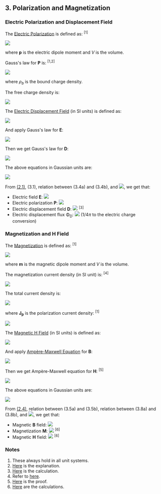 ## 3. Polarization and Magnetization

### Electric Polarization and Displacement Field

The [Electric Polarization](https://en.wikipedia.org/wiki/Polarization_density) is defined as: <sup>[1]</sup>

<img src="https://latex.codecogs.com/gif.latex?\mathbf{P}=\frac{\text{d}\mathbf{p}}{\text{d}V}">

where **p** is the electric dipole moment and *V* is the volume.

Gauss's law for **P** is: <sup>[1,2]</sup>

<img src="https://latex.codecogs.com/gif.latex?\nabla\cdot\mathbf{P}=-\rho_b\quad(3.1)">

where *ρ*<sub>*b*</sub> is the bound charge density.

The free charge density is:

<img src="https://latex.codecogs.com/gif.latex?\rho_f=\rho-\rho_b">

The [Electric Displacement Field](https://en.wikipedia.org/wiki/Electric_displacement_field) (in SI units) is defined as:

<img src="https://latex.codecogs.com/gif.latex?\mathbf{D}^\text{SI}=\varepsilon_0\mathbf{E}^\text{SI}+\mathbf{P}^\text{SI}\quad(3.2\text{a})">

And apply Gauss's law for **E**:

<img src="https://latex.codecogs.com/gif.latex?\nabla\cdot\mathbf{E}^\text{SI}=\frac{\rho^\text{SI}}{\varepsilon_0}\quad(3.3\text{a})">

Then we get Gauss's law for **D**:

<img src="https://latex.codecogs.com/gif.latex?\nabla\cdot\mathbf{D}^\text{SI}=\rho_f^\text{SI}\quad(3.4\text{a})">

The above equations in Gaussian units are:

<img src="https://latex.codecogs.com/gif.latex?\begin{array}{ll}\mathbf{D}^\text{G}=\mathbf{E}^\text{G}+4\pi\mathbf{P}^\text{G}&(3.2\text{b})\\[1em]\nabla\cdot\mathbf{E}^\text{G}=4\pi\rho^\text{G}&(3.3\text{b})\\[1em]\nabla\cdot\mathbf{D}^\text{G}=4\pi\rho_f^\text{G}&(3.4\text{b})\end{array}">

From [(2.1)](cgs.md#2.1), (3.1), relation between (3.4a) and (3.4b), and <img src="https://latex.codecogs.com/gif.latex?\rho^\text{SI}=\sqrt{4\pi\varepsilon_0}\rho^\text{G}">, we get that:

- Electric field **E**: <img src="https://latex.codecogs.com/gif.latex?1\;\text{statV/cm}\overset{\frown}=29979.2458082(22)\;\text{V/m}">
- Electric polarization **P**: <img src="https://latex.codecogs.com/gif.latex?1\;\text{statV/cm}=1\;\text{statC/cm}^2\overset{\frown}=3.33564095107(25){\times}10^{-6}\;\text{C/m}^2">
- Electric displacement field **D**: <img src="https://latex.codecogs.com/gif.latex?1\;\text{statV/cm}=1\;\text{statC/cm}^2\overset{\frown}=2.65441872871(20){\times}10^{-7}\;\text{C/m}^2"> <sup>[3]</sup>
- Electric displacement flux Φ<sub>D</sub>: <img src="https://latex.codecogs.com/gif.latex?1\;\text{statC}\overset{\frown}=2.65441872871(20){\times}10^{-11}\;\text{C}"> (1/4*π* to the electric charge conversion)

### Magnetization and H Field

The [Magnetization](https://en.wikipedia.org/wiki/Magnetization) is defined as: <sup>[1]</sup>

<img src="https://latex.codecogs.com/gif.latex?\mathbf{M}=\frac{\text{d}\mathbf{m}}{\text{d}V}">

where **m** is the magnetic dipole moment and *V* is the volume.

The magnetization current density (in SI unit) is: <sup>[4]</sup>

<img src="https://latex.codecogs.com/gif.latex?\mathbf{J_m}^\text{SI}=\nabla\times\mathbf{M^\text{SI}}\quad(3.5\text{a})">

The total current density is:

<img src="https://latex.codecogs.com/gif.latex?\mathbf{J}=\mathbf{J_f}+\mathbf{J_m}+\mathbf{J_p}">

where **J**<sub>**p**</sub> is the polarization current density: <sup>[1]</sup>

<img src="https://latex.codecogs.com/gif.latex?\mathbf{J_p}=\frac{\partial\mathbf{P}}{\partial{t}}">

The [Magnetic H Field](https://en.wikipedia.org/wiki/Magnetic_field#H-field_and_magnetic_materials) (in SI units) is defined as:

<img src="https://latex.codecogs.com/gif.latex?\mathbf{H}^\text{SI}=\frac{\mathbf{B}^\text{SI}}{\mu_0}-\mathbf{M}^\text{SI}\quad(3.6\text{a})">

And apply [Ampère-Maxwell Equation](https://en.wikipedia.org/wiki/Amp%C3%A8re%27s_circuital_law#Extending_the_original_law:_the_Amp%C3%A8re%E2%80%93Maxwell_equation) for **B**:

<img src="https://latex.codecogs.com/gif.latex?\nabla\times\mathbf{B}^\text{SI}=\mu_0\mathbf{J}^\text{SI}+\frac{1}{c^2}\frac{\partial\mathbf{E}^\text{SI}}{\partial{t}}\quad(3.7\text{a})">

Then we get Ampère-Maxwell equation for **H**: <sup>[5]</sup>

<img src="https://latex.codecogs.com/gif.latex?\nabla\times\mathbf{H}^\text{SI}=\mathbf{J_f}^\text{SI}+\frac{\partial\mathbf{D}^\text{SI}}{\partial{t}}\quad(3.8\text{a})">

The above equations in Gaussian units are:

<img src="https://latex.codecogs.com/gif.latex?\begin{array}{ll}\mathbf{J_m}^\text{G}=c\nabla\times\mathbf{M^\text{G}}&(3.5\text{b})\\[1em]\mathbf{B}^\text{G}=\mathbf{H}^\text{G}+4\pi\mathbf{M}^\text{G}&(3.6\text{b})\\[1em]\nabla\times\mathbf{B}^\text{G}=\dfrac{4\pi}c\mathbf{J}^\text{G}+\dfrac{1}c\dfrac{\partial\mathbf{E}^\text{G}}{\partial{t}}&(3.7\text{b})\\[1em]\nabla\times\mathbf{H}^\text{G}=\dfrac{4\pi}c\mathbf{J_f}^\text{G}+\dfrac{1}c\dfrac{\partial\mathbf{D}^\text{G}}{\partial{t}}&(3.8\text{b})\end{array}">

From [(2.4)](cgs.md#2.4), relation between (3.5a) and (3.5b), relation between (3.8a) and (3.8b), and <img src="https://latex.codecogs.com/gif.latex?\mathbf{J}^\text{SI}=\sqrt{4\pi\varepsilon_0}\mathbf{J}^\text{G}">, we get that: 

- Magnetic **B** field: <img src="https://latex.codecogs.com/gif.latex?1\;\text{G}\overset{\frown}=1.00000000027(8){\times}10^{-4}\;\text{T}">
- Magnetization **M**: <img src="https://latex.codecogs.com/gif.latex?1\;\text{erg/G\;cm}^3=1\;\text{statC/cm}^2\overset{\frown}=999.99999973(7)\;\text{A/m}"> <sup>[6]</sup>
- Magnetic **H** field: <img src="https://latex.codecogs.com/gif.latex?1\;\text{Oe}=1\;\text{statC/cm}^2\overset{\frown}=79.577471524(6)\;\text{A/m}"> <sup>[6]</sup>

### Notes

1. These always hold in all unit systems.
2. [Here](https://en.wikipedia.org/wiki/Polarization_density#Gauss's_law_for_the_field_of_P) is the explanation.
3. [Here](uncertainties/displacement.py) is the calculation.
4. Refer to [here](https://en.wikipedia.org/wiki/Magnetization#Magnetization_current).
5. [Here](https://en.wikipedia.org/wiki/Amp%C3%A8re%27s_circuital_law#Proof_of_equivalence) is the proof.
6. [Here](uncertainties/magnetization.py) are the calculations.